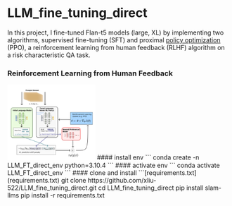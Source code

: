 # LLM_fine_tuning_direct
In this project, I fine-tuned Flan-t5 models (large, XL) by implementing two algorithms, supervised fine-tuning (SFT) and proximal [policy optimization](https://arxiv.org/pdf/1707.06347.pdf) (PPO), a reinforcement learning from human feedback (RLHF) algorithm on a risk characteristic QA task.

### Reinforcement Learning from Human Feedback
<img src="rlhf.png" alt="RLHF" width="200"/>
#### install env
```
conda create -n LLM_FT_direct_env python=3.10.4
```
#### activate env
```
conda activate LLM_FT_direct_env 
```
#### clone and install
```[requirements.txt](requirements.txt)
git clone https://github.com/xliu-522/LLM_fine_tuning_direct.git
cd LLM_fine_tuning_direct
pip install slam-llms
pip install -r requirements.txt
